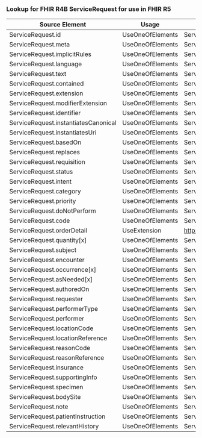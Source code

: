 ### Lookup for FHIR R4B ServiceRequest for use in FHIR R5

| Source Element | Usage | Target |
| -------------- | ----- | ------ |
| ServiceRequest.id | UseOneOfElements | ServiceRequest.id,ServiceRequest.id,ServiceRequest.id |
| ServiceRequest.meta | UseOneOfElements | ServiceRequest.meta,ServiceRequest.meta,ServiceRequest.meta |
| ServiceRequest.implicitRules | UseOneOfElements | ServiceRequest.implicitRules,ServiceRequest.implicitRules,ServiceRequest.implicitRules |
| ServiceRequest.language | UseOneOfElements | ServiceRequest.language,ServiceRequest.language,ServiceRequest.language |
| ServiceRequest.text | UseOneOfElements | ServiceRequest.text,ServiceRequest.text,ServiceRequest.text |
| ServiceRequest.contained | UseOneOfElements | ServiceRequest.contained,ServiceRequest.contained,ServiceRequest.contained |
| ServiceRequest.extension | UseOneOfElements | ServiceRequest.extension,ServiceRequest.extension,ServiceRequest.extension |
| ServiceRequest.modifierExtension | UseOneOfElements | ServiceRequest.modifierExtension,ServiceRequest.modifierExtension,ServiceRequest.modifierExtension |
| ServiceRequest.identifier | UseOneOfElements | ServiceRequest.identifier,ServiceRequest.identifier,ServiceRequest.identifier |
| ServiceRequest.instantiatesCanonical | UseOneOfElements | ServiceRequest.instantiatesCanonical,ServiceRequest.instantiatesCanonical,ServiceRequest.instantiatesCanonical |
| ServiceRequest.instantiatesUri | UseOneOfElements | ServiceRequest.instantiatesUri,ServiceRequest.instantiatesUri,ServiceRequest.instantiatesUri |
| ServiceRequest.basedOn | UseOneOfElements | ServiceRequest.basedOn,ServiceRequest.basedOn,ServiceRequest.basedOn |
| ServiceRequest.replaces | UseOneOfElements | ServiceRequest.replaces,ServiceRequest.replaces,ServiceRequest.replaces |
| ServiceRequest.requisition | UseOneOfElements | ServiceRequest.requisition,ServiceRequest.requisition,ServiceRequest.requisition |
| ServiceRequest.status | UseOneOfElements | ServiceRequest.status,ServiceRequest.status,ServiceRequest.status |
| ServiceRequest.intent | UseOneOfElements | ServiceRequest.intent,ServiceRequest.intent,ServiceRequest.intent |
| ServiceRequest.category | UseOneOfElements | ServiceRequest.category,ServiceRequest.category,ServiceRequest.category |
| ServiceRequest.priority | UseOneOfElements | ServiceRequest.priority,ServiceRequest.priority,ServiceRequest.priority |
| ServiceRequest.doNotPerform | UseOneOfElements | ServiceRequest.doNotPerform,ServiceRequest.doNotPerform,ServiceRequest.doNotPerform |
| ServiceRequest.code | UseOneOfElements | ServiceRequest.code,ServiceRequest.code,ServiceRequest.code |
| ServiceRequest.orderDetail | UseExtension | http://hl7.org/fhir/4.3/StructureDefinition/extension-ServiceRequest.orderDetail |
| ServiceRequest.quantity[x] | UseOneOfElements | ServiceRequest.quantity[x],ServiceRequest.quantity[x],ServiceRequest.quantity[x] |
| ServiceRequest.subject | UseOneOfElements | ServiceRequest.subject,ServiceRequest.subject,ServiceRequest.subject |
| ServiceRequest.encounter | UseOneOfElements | ServiceRequest.encounter,ServiceRequest.encounter,ServiceRequest.encounter |
| ServiceRequest.occurrence[x] | UseOneOfElements | ServiceRequest.occurrence[x],ServiceRequest.occurrence[x],ServiceRequest.occurrence[x] |
| ServiceRequest.asNeeded[x] | UseOneOfElements | ServiceRequest.asNeeded[x],ServiceRequest.asNeeded[x],ServiceRequest.asNeeded[x] |
| ServiceRequest.authoredOn | UseOneOfElements | ServiceRequest.authoredOn,ServiceRequest.authoredOn,ServiceRequest.authoredOn |
| ServiceRequest.requester | UseOneOfElements | ServiceRequest.requester,ServiceRequest.requester,ServiceRequest.requester,ServiceRequest.requester,ServiceRequest.requester,ServiceRequest.requester |
| ServiceRequest.performerType | UseOneOfElements | ServiceRequest.performerType,ServiceRequest.performerType,ServiceRequest.performerType |
| ServiceRequest.performer | UseOneOfElements | ServiceRequest.performer,ServiceRequest.performer,ServiceRequest.performer |
| ServiceRequest.locationCode | UseOneOfElements | ServiceRequest.location,ServiceRequest.location,ServiceRequest.location |
| ServiceRequest.locationReference | UseOneOfElements | ServiceRequest.location,ServiceRequest.location,ServiceRequest.location |
| ServiceRequest.reasonCode | UseOneOfElements | ServiceRequest.reason,ServiceRequest.reason,ServiceRequest.reason |
| ServiceRequest.reasonReference | UseOneOfElements | ServiceRequest.reason,ServiceRequest.reason,ServiceRequest.reason |
| ServiceRequest.insurance | UseOneOfElements | ServiceRequest.insurance,ServiceRequest.insurance,ServiceRequest.insurance |
| ServiceRequest.supportingInfo | UseOneOfElements | ServiceRequest.supportingInfo,ServiceRequest.supportingInfo,ServiceRequest.supportingInfo |
| ServiceRequest.specimen | UseOneOfElements | ServiceRequest.specimen,ServiceRequest.specimen,ServiceRequest.specimen,ServiceRequest.specimen |
| ServiceRequest.bodySite | UseOneOfElements | ServiceRequest.bodySite,ServiceRequest.bodySite,ServiceRequest.bodySite |
| ServiceRequest.note | UseOneOfElements | ServiceRequest.note,ServiceRequest.note,ServiceRequest.note |
| ServiceRequest.patientInstruction | UseOneOfElements | ServiceRequest.patientInstruction.instruction[x],ServiceRequest.patientInstruction.instruction[x],ServiceRequest.patientInstruction.instruction[x] |
| ServiceRequest.relevantHistory | UseOneOfElements | ServiceRequest.relevantHistory,ServiceRequest.relevantHistory,ServiceRequest.relevantHistory |
